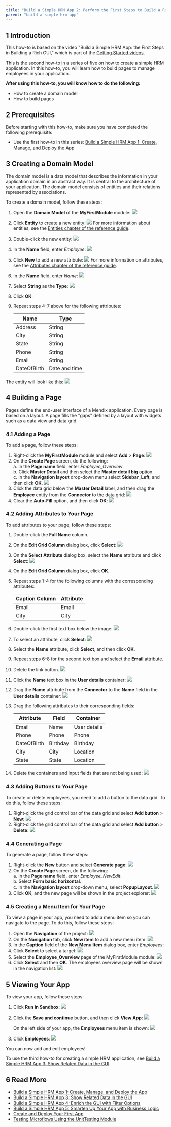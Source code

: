 ```yaml
---
title: "Build a Simple HRM App 2: Perform the First Steps to Build a Rich GUI"
parent: "build-a-simple-hrm-app"
---
```


## 1 Introduction

This how-to is based on the video "Build a Simple HRM App: the First Steps in Building a Rich GUI," which is part of the [Getting Started videos](http://gettingstarted.mendixcloud.com/link/courses/gettingstarted).

This is the second how-to in a series of five on how to create a simple HRM application. In this how-to, you will learn how to build pages to manage employees in your application.

**After using this how-to, you will know how to do the following:**

* How to create a domain model
* How to build pages

## 2 Prerequisites

Before starting with this how-to, make sure you have completed the following prerequisite:

* Use the first how-to in this series: [Build a Simple HRM App 1: Create, Manage, and Deploy the App](build-a-simple-hrm-app-1-create-manage-and-deploy-the-app)

## 3 Creating a Domain Model

The domain model is a data model that describes the information in your application domain in an abstract way. It is central to the architecture of your application. The domain model consists of entities and their relations represented by associations.

To create a domain model, follow these steps:

1. Open the **Domain Model** of the **MyFirstModule** module:
    ![](attachments/18448671/18580883.png) 
2. Click **Entity** to create a new entity:
    ![](attachments/18448671/18580882.png)
    For more information about entities, see the [Entities chapter of the reference guide](/refguide6/entities).
3. Double-click the new entity:
    ![](attachments/18448671/18580878.png)
4. In the **Name** field, enter *Employee*:
    ![](attachments/18448671/18580877.png)
5. Click **New** to add a new attribute:
    ![](attachments/18448671/18580879.png)
    For more information on attributes, see the [Attributes chapter of the reference guide](/refguide6/attributes).
6. In the **Name** field, enter *Name*:
    ![](attachments/18448671/18580876.png)
7. Select **String** as the **Type**:
    ![](attachments/18448671/18580875.png)
8. Click **OK**.
9. Repeat steps 4–7 above for the following attributes:<br>

   Name | Type
   --- | ---
   Address | String
   City | String
   State | String
   Phone | String
   Email | String
   DateOfBirth | Date and time

The entity will look like this:
![](attachments/18448671/18580874.png)

## 4 Building a Page

Pages define the end-user interface of a Mendix application. Every page is based on a layout. A page fills the "gaps" defined by a layout with widgets such as a data view and data grid.

### 4.1 Adding a Page

To add a page, follow these steps:

1. Right-click the **MyFirstModule** module and select **Add** > **Page**:
    ![](attachments/18448671/18580873.png) 
2. On the **Create Page** screen, do the following:<br>
    a. In the **Page name** field, enter *Employee_Overview*.<br>
    b. Click **Master Detail** and then select the **Master detail big** option.<br>
    c. In the **Navigation layout** drop-down menu select **Sidebar_Left**, and then click **OK**.
    ![](attachments/18448671/18580871.png) 
3. Click the data grid below the **Master Detail** label, and then drag the **Employee** entity from the **Connector** to the data grid:
    ![](attachments/18448671/18580870.png)
4. Clear the **Auto-Fill** option, and then click **OK**:
     ![](attachments/18448671/18580869.png)

### 4.2 Adding Attributes to Your Page

To add attributes to your page, follow these steps:

1. Double-click the **Full Name** column.
2. On the **Edit Grid Column** dialog box, click **Select**:
    ![](attachments/18448671/18580868.png) 
3. On the **Select Attribute** dialog box, select the **Name** attribute and click **Select**:
    ![](attachments/18448671/18580866.png)
4. On the **Edit Grid Column** dialog box, click **OK**.
5. Repeat steps 1–4 for the following columns with the corresponding attributes:

    Caption Column | Attribute
    --- | ---
    Email | Email
    City | City

6. Double-click the first text box below the image:
    ![](attachments/18448671/18580865.png)
7. To select an attribute, click **Select**:
    ![](attachments/18448671/18580864.png) 
8. Select the **Name** attribute, click **Select**, and then click **OK**.
9. Repeat steps 6–8 for the second text box and select the **Email** attribute.
10. Delete the link button.
    ![](attachments/18448671/18580847.png)
11. Click the **Name** text box in the **User details** container:
    ![](attachments/18448671/18580863.png) 
12. Drag the **Name** attribute from the **Connector** to the **Name** field in the **User details** container:
    ![](attachments/18448671/18580862.png) 
13. Drag the following attributes to their corresponding fields:

    Attribute | Field | Container
    --- | --- | ---
    Email | Name | User details
    Phone | Phone | Phone
    DateOfBirth | Birthday | Birthday
    City | City | Location
    State | State | Location

14. Delete the containers and input fields that are not being used:
    ![](attachments/18448671/18580861.png) 

### 4.3 Adding Buttons to Your Page

To create or delete employees, you need to add a button to the data grid. To do this, follow these steps:

1. Right-click the grid control bar of the data grid and select **Add button** > **New**:
    ![](attachments/18448671/18580860.png) 
2. Right-click the grid control bar of the data grid and select **Add button** > **Delete**:
    ![](attachments/18448671/18580858.png) 

### 4.4 Generating a Page

To generate a page, follow these steps:

1. Right-click the **New** button and select **Generate page**:
    ![](attachments/18448671/18580857.png) 
2. On the **Create Page** screen, do the following:<br>
    a. In the **Page name** field, enter *Employee_NewEdit*.<br>
    b. Select **Form basic horizontal**.<br>
    c. In the **Navigation layout** drop-down menu, select **PopupLayout**.
    ![](attachments/18448671/18580856.png) 
3.  Click **OK**, and the new page will be shown in the project explorer:
    ![](attachments/18448671/18580852.png)

### 4.5 Creating a Menu Item for Your Page

To view a page in your app, you need to add a menu item so you can navigate to the page. To do this, follow these steps:

1. Open the **Navigation** of the project:
    ![](attachments/18448671/18580854.png) 
2. On the **Navigation** tab, click **New item** to add a new menu item:
    ![](attachments/18448671/18580853.png) 
3. In the **Caption** field of the **New Menu Item** dialog box, enter *Employees*:
4. Click **Select** to select a target:
    ![](attachments/18448671/18580850.png)
5. Select the **Employee_Overview** page of the MyFirstModule module:
    ![](attachments/18448671/18580849.png)
6. Click **Select** and then **OK**. The employees overview page will be shown in the navigation list:
    ![](attachments/18448671/18580848.png) 

## 5 Viewing Your App

To view your app, follow these steps:

1. Click **Run in Sandbox**:
    ![](attachments/14091670/14385449.png)
2. Click the **Save and continue** button, and then click **View App**:
    ![](attachments/14091670/14385450.png)

    On the left side of your app, the **Employees** menu item is shown:
    ![](attachments/18448671/18580846.png) 
4. Click **Employees**:
    ![](attachments/18448671/18580845.png)

You can now add and edit employees! 

To use the third how-to for creating a simple HRM application, see [Build a Simple HRM App 3: Show Related Data in the GUI](build-a-simple-hrm-app-3-show-related-data-in-the-gui).

## 6 Read More

* [Build a Simple HRM App 1: Create, Manage, and Deploy the App](build-a-simple-hrm-app-1-create-manage-and-deploy-the-app)
* [Build a Simple HRM App 3: Show Related Data in the GUI](build-a-simple-hrm-app-3-show-related-data-in-the-gui)
* [Build a Simple HRM App 4: Enrich the GUI with Filter Options](build-a-simple-hrm-app-4-enrich-the-gui-with-filter-options)
* [Build a Simple HRM App 5: Smarten Up Your App with Business Logic](build-a-simple-hrm-app-5-smarten-up-your-app-with-business-logic)
* [Create and Deploy Your First App](create-and-deploy-your-first-app)
* [Testing Microflows Using the UnitTesting Module](testing-microflows-using-the-unittesting-module)
